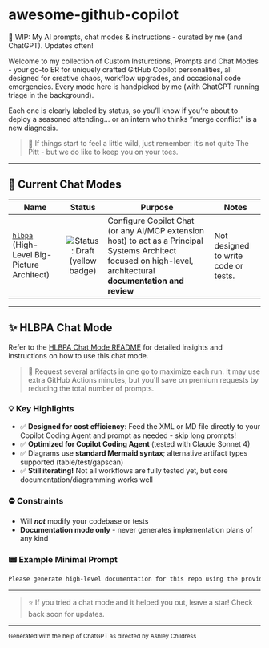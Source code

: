 # awesome-github-copilot

🚧 WIP: My AI prompts, chat modes & instructions - curated by me (and ChatGPT). Updates often!

Welcome to my collection of Custom Insturctions, Prompts and Chat Modes - your go-to ER for uniquely crafted GitHub Copilot personalities, all designed for creative chaos, workflow upgrades, and occasional code emergencies. Every mode here is handpicked by me (with ChatGPT running triage in the background).

Each one is clearly labeled by status, so you’ll know if you’re about to deploy a seasoned attending... or an intern who thinks “merge conflict” is a new diagnosis.

> 🦄 If things start to feel a little wild, just remember: it’s not quite The Pitt - but we do like to keep you on your toes.

***

## 📄 Current Chat Modes

| Name | Status | Purpose | Notes |
| - | :-: | - | - |
| [`hlbpa`](.github/chatmodes/hlbpa.chatmode.md) (High-Level Big-Picture Architect) | ![Status: Draft (yellow badge)](https://img.shields.io/badge/status-draft-yellow.svg) | Configure Copilot Chat (or any AI/MCP extension host) to act as a Principal Systems Architect focused on high-level, architectural **documentation and review** | Not designed to write code or tests. |

***

## ✨ HLBPA Chat Mode

Refer to the [HLBPA Chat Mode README](.github/chatmodes/hlbpa.chatmode.md) for detailed insights and instructions on how to use this chat mode.

> 🦄 Request several artifacts in one go to maximize each run. It may use extra GitHub Actions minutes, but you'll save on premium requests by reducing the total number of prompts.

### 💡 Key Highlights

* ✅ **Designed for cost efficiency**: Feed the XML or MD file directly to your Copilot Coding Agent and prompt as needed - skip long prompts!
* ✅ **Optimized for Copilot Coding Agent** (tested with Claude Sonnet 4)
* ✅ Diagrams use **standard Mermaid syntax**; alternative artifact types supported (table/test/gapscan)
* ✅ **Still iterating!** Not all workflows are fully tested yet, but core documentation/diagramming works well

### ⛔️ Constraints

* Will ***not*** modify your codebase or tests
* **Documentation mode only** - never generates implementation plans of any kind

### 📟 Example Minimal Prompt

```markdown
Please generate high-level documentation for this repo using the provided HLBPA chat mode. My name is Jane Doe. Artifact: architecture diagram. Target: #directory:controllers.
```

***

> ⭐️ If you tried a chat mode and it helped you out, leave a star! Check back soon for updates.

***

<small>Generated with the help of ChatGPT as directed by Ashley Childress</small>
